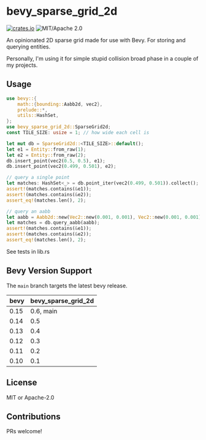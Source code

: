 # bevy_sparse_grid_2d

[![crates.io](https://img.shields.io/crates/v/bevy_sparse_grid_2d.svg)](https://crates.io/crates/bevy_sparse_grid_2d)
![MIT/Apache 2.0](https://img.shields.io/badge/license-MIT%2FApache-blue.svg)

An opinionated 2D sparse grid made for use with Bevy. For storing and querying entities.

Personally, I'm using it for simple stupid collision broad phase in a couple of my projects.

## Usage

```rust
use bevy::{
    math::{bounding::Aabb2d, vec2},
    prelude::*,
    utils::HashSet,
};
use bevy_sparse_grid_2d::SparseGrid2d;
const TILE_SIZE: usize = 1; // how wide each cell is

let mut db = SparseGrid2d::<TILE_SIZE>::default();
let e1 = Entity::from_raw(1);
let e2 = Entity::from_raw(2);
db.insert_point(vec2(0.5, 0.5), e1);
db.insert_point(vec2(0.499, 0.501), e2);

// query a single point
let matches: HashSet<_> = db.point_iter(vec2(0.499, 0.501)).collect();
assert!(matches.contains(&e1));
assert!(matches.contains(&e2));
assert_eq!(matches.len(), 2);

// query an aabb
let aabb = Aabb2d::new(Vec2::new(0.001, 0.001), Vec2::new(0.001, 0.001));
let matches = db.query_aabb(aabb);
assert!(matches.contains(&e1));
assert!(matches.contains(&e2));
assert_eq!(matches.len(), 2);
```

See tests in lib.rs

## Bevy Version Support

The `main` branch targets the latest bevy release.

|bevy|bevy_sparse_grid_2d|
|----|-------------------|
|0.15|0.6, main          |
|0.14|0.5                |
|0.13|0.4                |
|0.12|0.3                |
|0.11|0.2                |
|0.10|0.1                |

## License

MIT or Apache-2.0

## Contributions

PRs welcome!